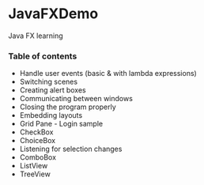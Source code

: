 # JavaFXDemo
Java FX learning

### Table of contents
* Handle user events (basic & with lambda expressions)
* Switching scenes
* Creating alert boxes
* Communicating between windows
* Closing the program properly
* Embedding layouts
* Grid Pane - Login sample
* CheckBox
* ChoiceBox
* Listening for selection changes
* ComboBox
* ListView
* TreeView